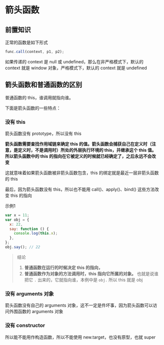 # 箭头函数

## 前置知识

正常的函数是如下形式

```javascript
func.call(context, p1, p2);
```

如果传递的 context 是 null 或 undefined，那么在非严格模式下，默认的 context 就是 window 对象，严格模式下，默认的 context 就是 undefined

## 箭头函数和普通函数的区别

普通函数的 this，谁调用就指向谁。

下面是箭头函数的一些特点：

### 没有 this

箭头函数没有 prototype，所以没有 this

**箭头函数需要查找作用域链来确定 this 的值。箭头函数会捕获自己在定义时（注意，是定义时，不是调用时）所处的外层执行环境的 this，并继承这个 this 值。所以箭头函数中的 this 的指向在它被定义的时候就已经确定了，之后永远不会改变**

这就意味着如果箭头函数被非箭头函数包含，this 的绑定就是最近一层非箭头函数的 this

最后，因为箭头函数没有 this，所以也不能用 call()、apply()、bind() 这些方法改变 this 的指向

示例1

```javascript
var x = 11;
var obj = {
  x: 22,
  say: function () {
    console.log(this.x);
  },
};
obj.say(); // 22
```

> 结论
>
> 1. **普通函数在运行的时候决定 this 的指向，**
> 2. **普通函数作为对象的方法调用时，this 指向它所属的对象。** 也就是说谁把它 `.` 出来的，它就指向谁，本例中是 `obj.` 所以 this 就是 obj

### 没有 arguments 对象

箭头函数没有自己的 arguments 对象，这不一定是件坏事，因为箭头函数可以访问外围函数的 arguments 对象

### 没有 constructor

所以能不能用作构造函数，所以不能使用 new.target，也没有原型，也就 super
